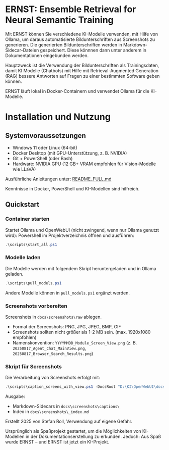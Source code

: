 # ERNST: Ensemble Retrieval for Neural Semantic Training

Mit ERNST können Sie verschiedene KI-Modelle verwenden, mit Hilfe von Ollama, um daraus automatisierte Bildunterschriften aus Screenshots zu generieren.
Die generierten Bildunterschriften werden in Markdown-Sidecar-Dateien gespeichert. Diese könnnen dann unter anderem in Dokumentationen eingebunden werden.

Hauptzweck ist die Verwendung der Bildunterschriften als Trainingsdaten, damit KI Modelle (Chatbots) mit Hilfe mit Retrieval-Augmented Generation (RAG) 
bessere Antworten auf Fragen zu einer bestimmten Software geben können.

ERNST läuft lokal in Docker-Containern und verwendet Ollama für die KI-Modelle.

# Installation und Nutzung

## Systemvoraussetzungen
- Windows 11 oder Linux (64-bit)
- Docker Desktop (mit GPU-Unterstützung, z. B. NVIDIA)
- Git + PowerShell (oder Bash)
- Hardware: NVIDIA GPU (12 GB+ VRAM empfohlen für Vision-Modelle wie LLaVA)

Ausführliche Anleitungen unter: [README_FULL.md](README_FULL.md)

Kenntnisse in Docker, PowerShell und KI-Modellen sind hilfreich.

## Quickstart

### Container starten

Startet Ollama und OpenWebUI (nicht zwingend, wenn nur Ollama genutzt wird):
Powershell im Projektverzeichnis öffnen und ausführen:

```powershell
.\scripts\start_all.ps1
```

### Modelle laden

Die Modelle werden mit folgendem Skript heruntergeladen und in Ollama geladen.
```powershell
.\scripts\pull_models.ps1
```
Andere Modelle können in `pull_models.ps1` ergänzt werden.

### Screenshots vorbereiten

Screenshots in `docs\screenshots\raw` ablegen.
- Format der Screenshots: PNG, JPG, JPEG, BMP, GIF
- Screenshots sollten nicht größer als 1-2 MB sein. (max. 1920x1080 empfohlen)
- Namenskonvention: `YYYYMMDD_Module_Screen_View.png` (z. B. `20250817_Agent_Chat_MainView.png`, `20250817_Browser_Search_Results.png`)

### Skript für Screenshots
Die Verarbeitung von Screenshots erfolgt mit:

```powershell
.\scripts\caption_screens_with_view.ps1 -DocsRoot "D:\KI\OpenWebUI\docs\screenshots" -Model "llava:7b" -OllamaUrl "http://127.0.0.1:11434"
```

Ausgabe:
- Markdown-Sidecars in `docs\screenshots\captions\`
- Index in `docs\screenshots\_index.md`

Erstellt 2025 von Stefan Roll, Verwendung auf eigene Gefahr.

Ursprünglich als Spaßprojekt gestartet, um die Möglichkeiten von KI-Modellen in der Dokumentationserstellung zu erkunden.
Jedoch: Aus Spaß wurde ERNST – und ERNST ist jetzt ein KI-Projekt.